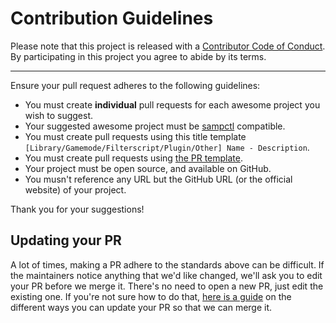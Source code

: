 # Contribution Guidelines

Please note that this project is released with a
[Contributor Code of Conduct](code-of-conduct.md). By participating in this
project you agree to abide by its terms.

---

Ensure your pull request adheres to the following guidelines:

- You must create **individual** pull requests for each awesome project you wish to suggest.
- Your suggested awesome project must be [sampctl](https://sampctl.com) compatible.
- You must create pull requests using this title template `[Library/Gamemode/Filterscript/Plugin/Other] Name - Description`.
- You must create pull requests using [the PR template](pr-template.md).
- Your project must be open source, and available on GitHub.
- You musn't reference any URL but the GitHub URL (or the official website) of your project.

Thank you for your suggestions!


## Updating your PR

A lot of times, making a PR adhere to the standards above can be difficult.
If the maintainers notice anything that we'd like changed, we'll ask you to
edit your PR before we merge it. There's no need to open a new PR, just edit
the existing one. If you're not sure how to do that,
[here is a guide](https://github.com/RichardLitt/knowledge/blob/master/github/amending-a-commit-guide.md)
on the different ways you can update your PR so that we can merge it.
